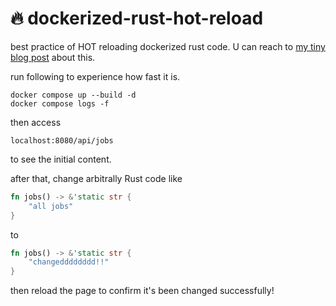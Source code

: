 # :fire: dockerized-rust-hot-reload
best practice of HOT reloading dockerized rust code.
U can reach to [my tiny blog post](https://pseuxide.github.io/posts/turbocharging_rust_achieve_lightning_fast_hot_reloading_with_docker_and_mold/) about this.

run following to experience how fast it is.

```shell
docker compose up --build -d
docker compose logs -f
```

then access 

```shell
localhost:8080/api/jobs
```

to see the initial content.

after that, change arbitrally Rust code like

```rs
fn jobs() -> &'static str {
    "all jobs"
}
```

to

```rs
fn jobs() -> &'static str {
    "changedddddddd!!"
}
```

then reload the page to confirm it's been changed successfully!
